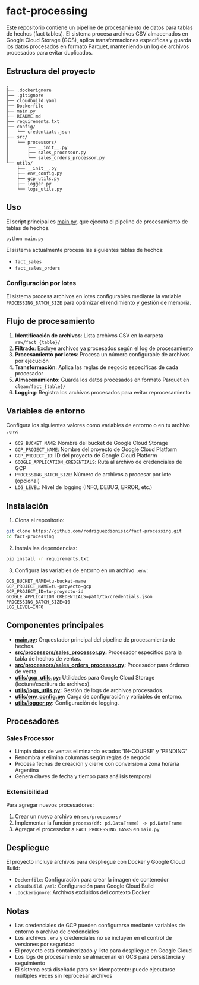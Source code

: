 # fact-processing

Este repositorio contiene un pipeline de procesamiento de datos para tablas de hechos (fact tables). El sistema procesa archivos CSV almacenados en Google Cloud Storage (GCS), aplica transformaciones específicas y guarda los datos procesados en formato Parquet, manteniendo un log de archivos procesados para evitar duplicados.

## Estructura del proyecto

```
.
├── .dockerignore
├── .gitignore
├── cloudbuild.yaml
├── Dockerfile
├── main.py
├── README.md
├── requirements.txt
├── config/
│   └── credentials.json
├── src/
│   └── processors/
│       ├── __init__.py
│       ├── sales_processor.py
│       └── sales_orders_processor.py
└── utils/
    ├── __init__.py
    ├── env_config.py
    ├── gcp_utils.py
    ├── logger.py
    └── logs_utils.py
```

## Uso

El script principal es [main.py](main.py), que ejecuta el pipeline de procesamiento de tablas de hechos.

```sh
python main.py
```

El sistema actualmente procesa las siguientes tablas de hechos:

- `fact_sales`
- `fact_sales_orders`

### Configuración por lotes

El sistema procesa archivos en lotes configurables mediante la variable `PROCESSING_BATCH_SIZE` para optimizar el rendimiento y gestión de memoria.

## Flujo de procesamiento

1. **Identificación de archivos**: Lista archivos CSV en la carpeta `raw/fact_{table}/` 
2. **Filtrado**: Excluye archivos ya procesados según el log de procesamiento
3. **Procesamiento por lotes**: Procesa un número configurable de archivos por ejecución
4. **Transformación**: Aplica las reglas de negocio específicas de cada procesador
5. **Almacenamiento**: Guarda los datos procesados en formato Parquet en `clean/fact_{table}/`
6. **Logging**: Registra los archivos procesados para evitar reprocesamiento

## Variables de entorno

Configura los siguientes valores como variables de entorno o en tu archivo `.env`:

- `GCS_BUCKET_NAME`: Nombre del bucket de Google Cloud Storage
- `GCP_PROJECT_NAME`: Nombre del proyecto de Google Cloud Platform
- `GCP_PROJECT_ID`: ID del proyecto de Google Cloud Platform
- `GOOGLE_APPLICATION_CREDENTIALS`: Ruta al archivo de credenciales de GCP
- `PROCESSING_BATCH_SIZE`: Número de archivos a procesar por lote (opcional)
- `LOG_LEVEL`: Nivel de logging (INFO, DEBUG, ERROR, etc.)

## Instalación

1. Clona el repositorio:
```bash
git clone https://github.com/rodriguezdionisio/fact-processing.git
cd fact-processing
```

2. Instala las dependencias:
```bash
pip install -r requirements.txt
```

3. Configura las variables de entorno en un archivo `.env`:
```env
GCS_BUCKET_NAME=tu-bucket-name
GCP_PROJECT_NAME=tu-proyecto-gcp
GCP_PROJECT_ID=tu-proyecto-id
GOOGLE_APPLICATION_CREDENTIALS=path/to/credentials.json
PROCESSING_BATCH_SIZE=10
LOG_LEVEL=INFO
```

## Componentes principales

- **[main.py](main.py):** Orquestador principal del pipeline de procesamiento de hechos.
- **[src/processors/sales_processor.py](src/processors/sales_processor.py):** Procesador específico para la tabla de hechos de ventas.
- **[src/processors/sales_orders_processor.py](src/processors/sales_orders_processor.py):** Procesador para órdenes de venta.
- **[utils/gcp_utils.py](utils/gcp_utils.py):** Utilidades para Google Cloud Storage (lectura/escritura de archivos).
- **[utils/logs_utils.py](utils/logs_utils.py):** Gestión de logs de archivos procesados.
- **[utils/env_config.py](utils/env_config.py):** Carga de configuración y variables de entorno.
- **[utils/logger.py](utils/logger.py):** Configuración de logging.

## Procesadores

### Sales Processor
- Limpia datos de ventas eliminando estados 'IN-COURSE' y 'PENDING'
- Renombra y elimina columnas según reglas de negocio
- Procesa fechas de creación y cierre con conversión a zona horaria Argentina
- Genera claves de fecha y tiempo para análisis temporal

### Extensibilidad
Para agregar nuevos procesadores:
1. Crear un nuevo archivo en `src/processors/`
2. Implementar la función `process(df: pd.DataFrame) -> pd.DataFrame`
3. Agregar el procesador a `FACT_PROCESSING_TASKS` en `main.py`

## Despliegue

El proyecto incluye archivos para despliegue con Docker y Google Cloud Build:

- `Dockerfile`: Configuración para crear la imagen de contenedor
- `cloudbuild.yaml`: Configuración para Google Cloud Build
- `.dockerignore`: Archivos excluidos del contexto Docker

## Notas

- Las credenciales de GCP pueden configurarse mediante variables de entorno o archivo de credenciales
- Los archivos `.env` y credenciales no se incluyen en el control de versiones por seguridad
- El proyecto está containerizado y listo para despliegue en Google Cloud
- Los logs de procesamiento se almacenan en GCS para persistencia y seguimiento
- El sistema está diseñado para ser idempotente: puede ejecutarse múltiples veces sin reprocesar archivos
